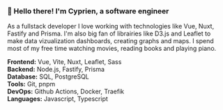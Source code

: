 ### 👋 Hello there! I'm Cyprien, a software engineer

As a fullstack developer I love working with technologies like Vue, Nuxt, Fastify and Prisma. I'm also big fan of librairies like D3.js and Leaflet to make data vizualization dashboards, creating graphs and maps. I spend most of my free time watching movies, reading books and playing piano.

**Frontend:** Vue, Vite, Nuxt, Leaflet, Sass\
**Backend:** Node.js, Fastify, Prisma\
**Database:** SQL, PostgreSQL\
**Tools:** Git, pnpm\
**DevOps:** Github Actions, Docker, Traefik\
**Languages:** Javascript, Typescript

<!--
**CyprienF/cyprienf** is a ✨ _special_ ✨ repository because its `README.md` (this file) appears on your GitHub profile.

Here are some ideas to get you started:

- 🔭 I’m currently working on ...
- 🌱 I’m currently learning ...
- 👯 I’m looking to collaborate on ...
- 🤔 I’m looking for help with ...
- 💬 Ask me about ...
- 📫 How to reach me: ...
- 😄 Pronouns: ...
- ⚡ Fun fact: ...
-->
